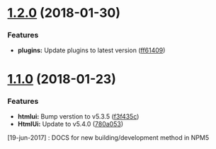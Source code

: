 <a name="1.2.0"></a>
# [1.2.0](https://github.com/meisterplayer/target-bnr/compare/v1.1.1...v1.2.0) (2018-01-30)


### Features

* **plugins:** Update plugins to latest version ([ff61409](https://github.com/meisterplayer/target-bnr/commit/ff61409))



<a name="1.1.0"></a>
# [1.1.0](https://github.com/meisterplayer/target-bnr/compare/v1.0.0...v1.1.0) (2018-01-23)


### Features

* **htmlui:** Bump verstion to v5.3.5 ([f3f435c](https://github.com/meisterplayer/target-bnr/commit/f3f435c))
* **HtmlUi:** Update to v5.4.0 ([780a053](https://github.com/meisterplayer/target-bnr/commit/780a053))



[19-jun-2017] : DOCS for new building/development method in NPM5

